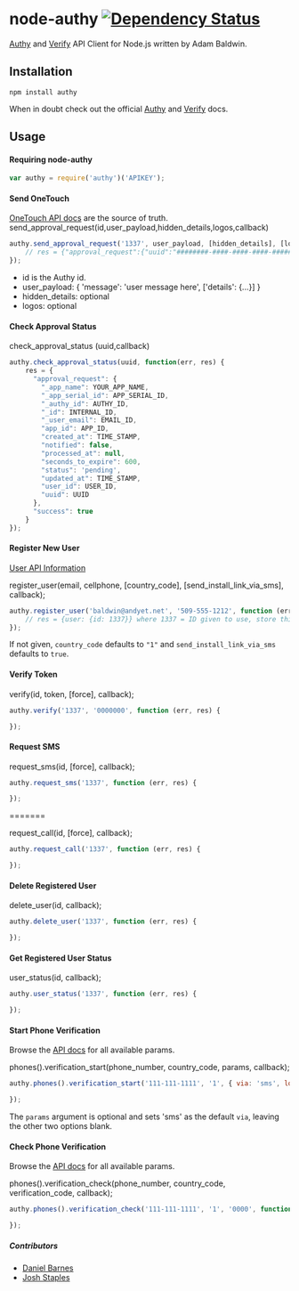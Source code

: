 # node-authy [![Dependency Status](https://david-dm.org/evilpacket/node-authy.png)](https://david-dm.org/evilpacket/node-authy)

[Authy](https://www.twilio.com/authy) and [Verify](https://www.twilio.com/verify) API Client for Node.js written by Adam Baldwin.

## Installation

```
npm install authy
```

When in doubt check out the official [Authy](https://www.twilio.com/docs/authy) and [Verify](https://www.twilio.com/docs/verify) docs.

## Usage

#### Requiring node-authy

```javascript
var authy = require('authy')('APIKEY');
```

#### Send OneTouch
[OneTouch API docs](https://www.twilio.com/docs/authy/api/push-authentications) are the source of truth.
send_approval_request(id,user_payload,hidden_details,logos,callback)
```javascript
authy.send_approval_request('1337', user_payload, [hidden_details], [logos], function (err, res) {
    // res = {"approval_request":{"uuid":"########-####-####-####-############"},"success":true}
});
```

* id is the Authy id.
* user_payload:  { 'message': 'user message here', ['details': {...}] }
* hidden_details: optional
* logos: optional 

#### Check Approval Status

check_approval_status (uuid,callback)
```javascript
authy.check_approval_status(uuid, function(err, res) {
    res = {
      "approval_request": {
        "_app_name": YOUR_APP_NAME,
        "_app_serial_id": APP_SERIAL_ID,
        "_authy_id": AUTHY_ID,
        "_id": INTERNAL_ID,
        "_user_email": EMAIL_ID,
        "app_id": APP_ID,
        "created_at": TIME_STAMP,
        "notified": false,
        "processed_at": null,
        "seconds_to_expire": 600,
        "status": 'pending',
        "updated_at": TIME_STAMP,
        "user_id": USER_ID,
        "uuid": UUID
      },
      "success": true
    }
});
```
#### Register New User
[User API Information](https://www.twilio.com/docs/authy/api/users)

register_user(email, cellphone, [country_code], [send_install_link_via_sms], callback);


```javascript
authy.register_user('baldwin@andyet.net', '509-555-1212', function (err, res) {
    // res = {user: {id: 1337}} where 1337 = ID given to use, store this someplace
});
```

If not given, `country_code` defaults to `"1"` and `send_install_link_via_sms` defaults to `true`.

#### Verify Token

verify(id, token, [force], callback);

```javascript
authy.verify('1337', '0000000', function (err, res) {

});
```

#### Request SMS

request_sms(id, [force], callback);

```javascript
authy.request_sms('1337', function (err, res) {

});
```

=======


request_call(id, [force], callback);

```javascript
authy.request_call('1337', function (err, res) {

});
```

#### Delete Registered User

delete_user(id, callback);

```javascript
authy.delete_user('1337', function (err, res) {

});
```

#### Get Registered User Status

user_status(id, callback);

```javascript
authy.user_status('1337', function (err, res) {

});
```

#### Start Phone Verification
Browse the [API docs](https://www.twilio.com/docs/verify/api/verification) for all available params.

phones().verification_start(phone_number, country_code, params, callback);

```javascript
authy.phones().verification_start('111-111-1111', '1', { via: 'sms', locale: 'en', code_length: '6' }, function(err, res) {

});
```

The `params` argument is optional and sets 'sms' as the default `via`, leaving the other two options blank.


#### Check Phone Verification
Browse the [API docs](https://www.twilio.com/docs/verify/api/verification) for all available params.

phones().verification_check(phone_number, country_code, verification_code, callback);

```javascript
authy.phones().verification_check('111-111-1111', '1', '0000', function (err, res) {

});
```


##### Contributors

- [Daniel Barnes](https://github.com/DanielBarnes)
- [Josh Staples](https://github.com/josh-authy)
